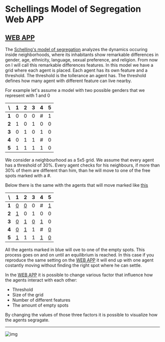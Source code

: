 # Schellings Model of Segregation Web APP
[WEB APP](https://commoningtoys.github.io/SchellingsModelOfSegregation/)
--------------------------------------------
The [Schelling's model of segregation](https://www.stat.berkeley.edu/~aldous/157/Papers/Schelling_Seg_Models.pdf) analyzes the dynamics occuring inside neighborhoods, where its inhabitants show remarkable differences in gender, age, ethnicity, language, sexual preference, and religion. From now on I will call this remarkable differences features. In this model we have a grid where each agent is placed. Each agent has its own feature and a threshold. The threshold is the tollerance an agent has. The threshold defines how many agent with different feature can live nearby.

For example let's assume a model with two possible genders that we represent with 1 and 0

| \ | 1 |  2  | 3 | 4 | 5 |
| :---: |:---:| :---:| :---: | :---: | :---: |
| **1** | 0 | 0 | 0 | # | 1 |
| **2** | 1 | 0 | 1 | 0 | 0 |
| **3** | 0 | 1 | 0 | 1 | 0 |
| **4** | 0 | 1 | 1 | # | 0 |
| **5** | 1 | 1 | 1 | 1 | 0 |


We consider a neighbourhood as a 5x5 grid. We assume that every agent has a threshold of 30%. Every agent checks for his neighbours, if more than 30% of them are different than him, than he will move to one of the free spots marked with a #.

Below there is the same with the agents that will move marked like [this]()

| \ | 1 |  2  | 3 | 4 | 5 |
| :---: |:---:| :---:| :---: | :---: | :---: |
| **1** | [0]() | [0]() | 0 | # | [1]() |
| **2** | [1]() | 0 | 1 | 0 | 0     |
| **3** | [0]() | [1]() | [0]() | [1]() | 0 |
| **4** | [0]() | [1]() | 1 | # | [0]()|
| **5** | [1]() | 1 | 1 | [1]() | [0]() |

All the agents marked in blue will ove to one of the empty spots. This process goes on and on until an equilibrium is reached. In this case if you reproduce the same setting on the [WEB APP](https://commoningtoys.github.io/SchellingsModelOfSegregation/) it will end up with one agent costantly moving without finding the right spot where he can settle.

In the [WEB APP](https://commoningtoys.github.io/SchellingsModelOfSegregation/) it is possible to change various factor that influence how the agents interact with each other:
* Threshold
* Size of the grid
* Number of different features
* The amount of empty spots

By changing the values of those three factors it is possible to visualize how the agents segragate.

--------------------------------


![img](https://user-images.githubusercontent.com/17408277/31388131-4de53844-adcd-11e7-8d40-bd9f60be120a.png)
